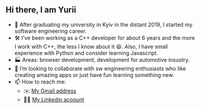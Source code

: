 ## Hi there, I am Yurii
- 👋 After graduating my university in Kyiv in the distant 2019, I started my software engineering career.
- 🛠️ I've been working as a C++ developer for about 6 years and the more I work with C++, the less I know about it 😆. Also, I have small experience with Python and consider learning Javascript.
- 🏭 Areas: browser development, development for automotive insustry.
- 💞️ I’m looking to collaborate with sw engineering enthusiasts who like creating amazing apps or just have fun learning something new.
- 📫 How to reach me:
  * ✉️ [My Gmail address](yurii.ruban97@gmail.com)
  * 👨‍💼 [My Linkedin acoount](https://www.linkedin.com/in/yurii-ruban-016649164)

<!---
yurii-ruban/yurii-ruban is a ✨ special ✨ repository because its `README.md` (this file) appears on your GitHub profile.
You can click the Preview link to take a look at your changes.
--->
